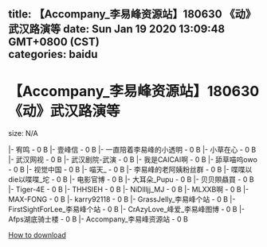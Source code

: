
title: 【Accompany_李易峰资源站】180630 《动》武汉路演等
date: Sun Jan 19 2020 13:09:48 GMT+0800 (CST)    
categories: baidu
---

# 【Accompany_李易峰资源站】180630 《动》武汉路演等
size: N/A
 
 
|- 宥鸣 - 0 B
|- 壹峰信 - 0 B
|- 一直陪着李易峰的小透明 - 0 B
|- 小草在心 - 0 B
|- 武汉网视 - 0 B
|- 武汉剧院-武演 - 0 B
|- 我是CAICAI啊 - 0 B
|- 舔草喵呜owo - 0 B
|- 视觉中国 - 0 B
|- 喵天_ - 0 B
|- 李易峰的老阿姨粉丝群 - 0 B
|- 喋喋以die以喋喋_坨 - 0 B
|- 电影官博 - 0 B
|- 大耳朵_Pupu - 0 B
|- 贝贝賏贔買 - 0 B
|- Tiger-4E - 0 B
|- THHSIEH - 0 B
|- NiDllljj_MJ - 0 B
|- MLXXB啊 - 0 B
|- MAX-FONG - 0 B
|- karry92118 - 0 B
|- GrassJelly_李易峰个站 - 0 B
|- FirstSightForLee_李易峰个站 - 0 B
|- CrAzyLove_峰爱_李易峰图博 - 0 B
|- Afps湖底骑士楼 - 0 B
|- Accompany_李易峰资源站 - 0 B

[How to download](https://bpcam.bemobtrk.com/go/2ceec3aa-1ca2-46d6-b9ff-aaa5c184517c?jno=656)